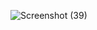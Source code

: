 ![Screenshot (39)](https://github.com/user-attachments/assets/e0b34e15-6b0b-43c7-b142-6a81ff14355d)
